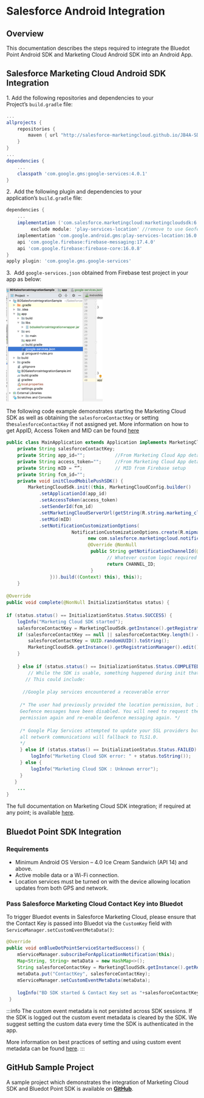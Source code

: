 Salesforce Android Integration
==============================

Overview
--------

This documentation describes the steps required to integrate the Bluedot Point Android SDK and Marketing Cloud Android SDK into an Android App.

Salesforce Marketing Cloud Android SDK Integration
--------------------------------------------------

1\. Add the following repositories and dependencies to your Project’s `build.gradle` file:
```gradle
...
allprojects {
    repositories {
        maven { url "http://salesforce-marketingcloud.github.io/JB4A-SDK-Android/repository" }
    }
}
...
dependencies { 
    ...
    classpath 'com.google.gms:google-services:4.0.1'
}
```

2.  Add the following plugin and dependencies to your application’s `build.gradle` file:
```gradle
dependencies { 
    ... 
    implementation ('com.salesforce.marketingcloud:marketingcloudsdk:6.1.0') { 
         exclude module: 'play-services-location' //remove to use Geofence or Proximity messaging } 
    implementation 'com.google.android.gms:play-services-location:16.0.0'
    api 'com.google.firebase:firebase-messaging:17.4.0'
    api 'com.google.firebase:firebase-core:16.0.8'
}
apply plugin: 'com.google.gms.google-services'
```

3.  Add `google-services.json` obtained from Firebase test project in your app as below:

![](../../../assets/salesforce-android-google-services.png)

The following code example demonstrates starting the Marketing Cloud SDK as well as obtaining the `salesforceContactKey` or setting the`salesforceContactKey` if not assigned yet. More information on how to get AppID, Access Token and MID can be found [here](http://salesforce-marketingcloud.github.io/JB4A-SDK-Android/create-apps/create-apps-overview.html#finding-your-marketing-cloud-application-configuration-data)

```java
public class MainApplication extends Application implements MarketingCloudSdk.InitializationListener {
    private String salesforceContactKey;
    private String app_id="";           //From Marketing Cloud App details
    private String access_token="";     //From Marketing Cloud App details
    private String mID = “”;            // MID from Firebase setup
    private String fcm_id="";
    private void initCloudMobilePushSDK() {
        MarketingCloudSdk.init((this, MarketingCloudConfig.builder()
            .setApplicationId(app_id)
            .setAccessToken(access_token)
            .setSenderId(fcm_id)
            .setMarketingCloudServerUrl(getString(R.string.marketing_cloud_url))   //Cloud Marketing URL
            .setMid(mID)
            .setNotificationCustomizationOptions(
                        NotificationCustomizationOptions.create(R.mipmap.ic_launcher, null,
                              new com.salesforce.marketingcloud.notifications.NotificationManager.NotificationChannelIdProvider() {
                              @Override @NonNull 
                               public String getNotificationChannelId(@NonNull Context context,@NonNull NotificationMessage notificationMessage) {
                                     // Whatever custom logic required to determine which channel should be used for the message.
                                     return CHANNEL_ID;
                               }
                })).build((Context) this), this));
    }

@Override
public void complete(@NonNull InitializationStatus status) {

if (status.status() == InitializationStatus.Status.SUCCESS) {
    logInfo("Marketing Cloud SDK started");
    salesforceContactKey = MarketingCloudSdk.getInstance().getRegistrationManager().getContactKey();
    if (salesforceContactKey == null || salesforceContactKey.length() == 0) {
        salesforceContactKey = UUID.randomUUID().toString();
        MarketingCloudSdk.getInstance().getRegistrationManager().edit().setContactKey(salesforceContactKey).commit();
    }

    } else if (status.status() == InitializationStatus.Status.COMPLETED_WITH_DEGRADED_FUNCTIONALITY) {
        // While the SDK is usable, something happened during init that you should address.
       // This could include:

      //Google play services encountered a recoverable error

     /* The user had previously provided the location permission, but it has now been revoked.
     Geofence messages have been disabled. You will need to request the location
     permission again and re-enable Geofence messaging again. */

     /* Google Play Services attempted to update your SSL providers but failed. It should be assumed that
     all network communications will fallback to TLS1.0.
     */
     } else if (status.status() == InitializationStatus.Status.FAILED) {
         logInfo("Marketing Cloud SDK error: " + status.toString());
     } else {
         logInfo("Marketing Cloud SDK : Unknown error");
     }
   }
    ...
}
```

The full documentation on Marketing Cloud SDK integration; if required at any point; is available [here](https://salesforce-marketingcloud.github.io/JB4A-SDK-Android/sdk-implementation/implement-sdk-google.html).

Bluedot Point SDK Integration
-----------------------------

### Requirements

*   Minimum Android OS Version – 4.0 Ice Cream Sandwich (API 14) and above.
*   Active mobile data or a Wi-Fi connection.
*   Location services must be turned on with the device allowing location updates from both GPS and network.

### Pass Salesforce Marketing Cloud Contact Key into Bluedot

To trigger Bluedot events in Salesforce Marketing Cloud, please ensure that the Contact Key is passed into Bluedot via the `CustomKey` field with `ServiceManager.setCustomEventMetaData()`:

```java
@Override
public void onBlueDotPointServiceStartedSuccess() {
    mServiceManager.subscribeForApplicationNotification(this);
    Map<String, String> metaData = new HashMap<>();
    String salesforceContactKey = MarketingCloudSdk.getInstance().getRegistrationManager().getContactKey();
    metaData.put("ContactKey", salesforceContactKey);
    mServiceManager.setCustomEventMetaData(metaData);

    logInfo("BD SDK started & Contact Key set as "+salesforceContactKey);
 }
```


:::info
The custom event metadata is not persisted across SDK sessions. If the SDK is logged out the custom event metadata is cleared by the SDK. We suggest setting the custom data every time the SDK is authenticated in the app.

More information on best practices of setting and using custom event metadata can be found [here](../../../Custom%20Event%20Metadata.md).
:::

**GitHub Sample Project**
-------------------------

A sample project which demonstrates the integration of Marketing Cloud SDK and Bluedot Point SDK is available on **[GitHub](https://github.com/Bluedot-Innovation/Salesforce-Simple-Integration-Demo-Android)**.